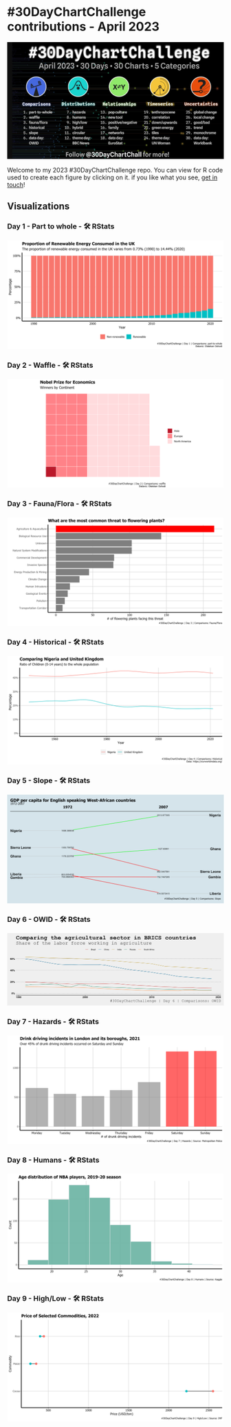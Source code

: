 \#30DayChartChallenge contributions - April 2023
================

![](Figures/2023_banner.jpg)

Welcome to my 2023 \#30DayChartChallenge repo. You can view for R code
used to create each figure by clicking on it. if you like what you see,
[get in touch](https://twitter.com/Oshodi_OS)!

## Visualizations

### Day 1 - Part to whole - 🛠️ RStats

![](Figures/day01_part-to-whole.png)

### Day 2 - Waffle - 🛠️ RStats

![](Figures/day02_waffle.png)

### Day 3 - Fauna/Flora - 🛠️ RStats

![](Figures/day03_flora.png)

### Day 4 - Historical - 🛠️ RStats

![](Figures/day04_historical.png)

### Day 5 - Slope - 🛠️ RStats

![](Figures/day05_slope.png)

### Day 6 - OWID - 🛠️ RStats

![](Figures/day06_OWID.png)

### Day 7 - Hazards - 🛠️ RStats

![](Figures/day07_hazards.png)

### Day 8 - Humans - 🛠️ RStats

![](Figures/day08_human.png)

### Day 9 - High/Low - 🛠️ RStats

![](Figures/day09_high.png)
